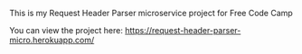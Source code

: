This is my Request Header Parser microservice project for Free Code Camp

You can view the project here: https://request-header-parser-micro.herokuapp.com/
